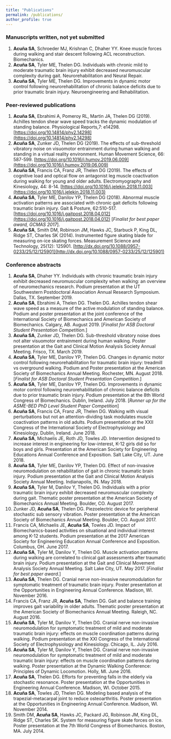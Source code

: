 ```yaml
---
title: "Publications"
permalink: /publications/
author_profile: true
---
```


<!---### Manuscripts in review
1.	**Acuña SA**, Francis CA, Franz JR, Thelen DG (2018). The effects of cognitive load and optical flow on antagonist leg muscle coactivation during walking for young and older adults. Electromyography and Kinesiology.--->

### Manuscripts written, not yet submitted
1. **Acuña SA**, Schroeder MJ, Krishnan C, Dhaher YY. Knee muscle forces during walking and stair descent following ACL reconstruction. Biomechanics.
1.	**Acuña SA**, Tyler ME, Thelen DG. Individuals with chronic mild to moderate traumatic brain injury exhibit decreased neuromuscular complexity during gait. Neurorehabilitation and Neural Repair.
1. 	**Acuña SA**, Tyler ME, Thelen DG. Improvements in dynamic motor control following neurorehabilitation of chronic balance deficits due to prior traumatic brain injury. Neuroengineering and Rehabilitation.

### Peer-reviewed publications
1. **Acuña SA**, Ebrahimi A, Pomeroy RL, Martin JA, Thelen DG (2019). Achilles tendon shear wave speed tracks the dynamic modulation of standing balance. Physiological Reports,7: e14298. [https://doi.org/10.14814/phy2.14298](https://doi.org/10.14814/phy2.14298)
1.	**Acuña SA**, Zunker JD, Thelen DG (2019). The effects of sub-threshold vibratory noise on visuomotor entrainment during human walking and standing in a virtual reality environment. Human Movement Science, 66: 587-599. [https://doi.org/10.1016/j.humov.2019.06.009](https://doi.org/10.1016/j.humov.2019.06.009)
1.	**Acuña SA**, Francis CA, Franz JR, Thelen DG (2019). The effects of cognitive load and optical flow on antagonist leg muscle coactivation during walking for young and older adults. Electromyography and Kinesiology, 44: 8-14. [https://doi.org/10.1016/j.jelekin.2018.11.003](https://doi.org/10.1016/j.jelekin.2018.11.003)
1.	**Acuña SA**, Tyler ME, Danilov YP, Thelen DG (2018). Abnormal muscle activation patterns are associated with chronic gait deficits following traumatic brain injury. Gait & Posture, 62:510-517. [https://doi.org/10.1016/j.gaitpost.2018.04.012](https://doi.org/10.1016/j.gaitpost.2018.04.012) [_Finalist for best paper award, GCMAS 2017_].
2.  **Acuña SA**, Smith DM, Robinson JM, Hawks JC, Starbuck P, King DL, Ridge ST, Charles SK (2014). Instrumented figure skating blade for measuring on-ice skating forces. Measurement Science and Technology, 25(12): 125901. [http://dx.doi.org/10.1088/0957-0233/25/12/125901](http://dx.doi.org/10.1088/0957-0233/25/12/125901)


### Conference abstracts
1. **Acuña SA**, Dhaher YY. Individuals with chronic traumatic brain injury exhibit decreased neuromuscular complexity when walking: an overview of neuromechanics research. Podium presentation at the UT Southwestern Postdoctoral Association Annual Research Symposium. Dallas, TX. September 2019.
1. **Acuña SA**, Ebrahimi A, Thelen DG. Thelen DG. Achilles tendon shear wave speed as a measure of the active modulation of standing balance. Podium and poster presentation at the joint conference of the International Society of Biomechanics and American Society of Biomechanics. Calgary, AB. August 2019. [_Finalist for ASB Doctoral Student Presentation Competition._]
1. **Acuña SA**, Zunker JD, Thelen DG. Sub-threshold vibratory noise does not alter visuomotor entrainment during human walking. Poster presentation at the Gait and Clinical Motion Analysis Society Annual Meeting. Frisco, TX. March 2019.
1. **Acuña SA**, Tyler ME, Danilov YP, Thelen DG. Changes in dynamic motor control following neurorehabilitation for traumatic brain injury: treadmill vs overground walking. Podium and Poster presentation at the American Society of Biomechanics Annual Meeting. Rochester, MN. August 2018. [_Finalist for ASB Doctoral Student Presentation Competition._]
1.  **Acuña SA**, Tyler ME, Danilov YP, Thelen DG. Improvements in dynamic motor control following neurorehabilitation of chronic balance deficits due to prior traumatic brain injury. Podium presentation at the 8th World Congress of Biomechanics. Dublin, Ireland. July 2018. [_Runner up for the ASME-BED PhD Level Student Paper Competition_]
2.	**Acuña SA**, Francis CA, Franz JR, Thelen DG. Walking with visual perturbations but not an attention-dividing task modulates muscle coactivation patterns in old adults. Podium presentation at the XXII Congress of the International Society of Electrophysiology and Kinesiology. Dublin, Ireland. June 2018.
3.	**Acuña SA**, Michaelis JE, Roth JD, Towles JD. Intervention designed to increase interest in engineering for low-interest, K-12 girls did so for boys and girls. Presentation at the American Society for Engineering Educations Annual Conference and Exposition. Salt Lake City, UT. June 2018.
4.	**Acuña SA**, Tyler ME, Danilov YP, Thelen DG. Effect of non-invasive neuromodulation on rehabilitation of gait in chronic traumatic brain injury. Podium presentation at the Gait and Clinical Motion Analysis Society Annual Meeting. Indianapolis, IN. May 2018.
5.	**Acuña SA**, Tyler M, Danilov Y, Thelen DG. Individuals with a prior traumatic brain injury exhibit decreased neuromuscular complexity during gait. Thematic poster presentation at the American Society of Biomechanics Annual Meeting. Boulder, CO. August 2017.
6.	Zunker JD, **Acuña SA**, Thelen DG. Piezoelectric device for peripheral stochastic sub sensory vibration. Poster presentation at the American Society of Biomechanics Annual Meeting. Boulder, CO. August 2017.
7.	Francis CA, Michaelis JE, **Acuña SA**, Towles JD. Impact of Biomechanics-based activities on situational and individual interest among K-12 students. Podium presentation at the 2017 American Society for Engineering Education Annual Conference and Exposition. Columbus, OH. June 2017.
8.	**Acuña SA**, Tyler M, Danilov Y, Thelen DG. Muscle activation patterns during walking are correlated to clinical gait assessments after traumatic brain injury. Podium presentation at the Gait and Clinical Movement Analysis Society Annual Meeting. Salt Lake City, UT. May 2017. [_Finalist for best paper award._]
9.	**Acuña SA**, Thelen DG. Cranial nerve non-invasive neuromodulation for symptomatic treatment of traumatic brain injury. Poster presentation at the Opportunities in Engineering Annual Conference. Madison, WI. November 2016.
10.	Francis CA, Franz JR, **Acuña SA**, Thelen DG. Gait and balance training improves gait variability in older adults. Thematic poster presentation at the American Society of Biomechanics Annual Meeting. Raleigh, NC. August 2016.
11.	**Acuña SA**, Tyler M, Danilov Y, Thelen DG. Cranial nerve non-invasive neuromodulation for symptomatic treatment of mild and moderate traumatic brain injury: effects on muscle coordination patterns during walking. Podium presentation at the XXI Congress of the International Society of Electrophysiology and Kinesiology. Chicago, IL. July 2016.
12.	**Acuña SA**, Tyler M, Danilov Y, Thelen DG. Cranial nerve non-invasive neuromodulation for symptomatic treatment of mild and moderate traumatic brain injury: effects on muscle coordination patterns during walking. Poster presentation at the Dynamic Walking Conference: Principles of Dynamic Locomotion. Holly, MI. June 2016.
13.	**Acuña SA**, Thelen DG. Efforts for preventing falls in the elderly via stochastic resonance. Poster presentation at the Opportunities in Engineering Annual Conference. Madison, WI. October 2015.
14.	**Acuña SA**, Towles JD, Thelen DG. Modeling based analysis of the trapezial-metacarpal joint to reduce osteoarthritis. Poster presentation at the Opportunities in Engineering Annual Conference. Madison, WI. November 2014.
15.	Smith DM, **Acuña SA**, Hawks JC, Packard JG, Robinson JM, King DL, Ridge ST, Charles SK. System for measuring figure skate forces on ice. Poster presentation at the 7th World Congress of Biomechanics. Boston, MA. July 2014.